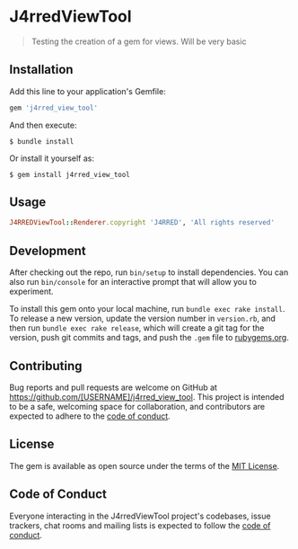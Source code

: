 # J4rredViewTool

> Testing the creation of a gem for views.  Will be very basic

## Installation

Add this line to your application's Gemfile:

```ruby
gem 'j4rred_view_tool'
```

And then execute:

    $ bundle install

Or install it yourself as:

    $ gem install j4rred_view_tool

## Usage

```ruby
J4RREDViewTool::Renderer.copyright 'J4RRED', 'All rights reserved'
```

## Development

After checking out the repo, run `bin/setup` to install dependencies. You can also run `bin/console` for an interactive prompt that will allow you to experiment.

To install this gem onto your local machine, run `bundle exec rake install`. To release a new version, update the version number in `version.rb`, and then run `bundle exec rake release`, which will create a git tag for the version, push git commits and tags, and push the `.gem` file to [rubygems.org](https://rubygems.org).

## Contributing

Bug reports and pull requests are welcome on GitHub at https://github.com/[USERNAME]/j4rred_view_tool. This project is intended to be a safe, welcoming space for collaboration, and contributors are expected to adhere to the [code of conduct](https://github.com/[USERNAME]/j4rred_view_tool/blob/master/CODE_OF_CONDUCT.md).


## License

The gem is available as open source under the terms of the [MIT License](https://opensource.org/licenses/MIT).

## Code of Conduct

Everyone interacting in the J4rredViewTool project's codebases, issue trackers, chat rooms and mailing lists is expected to follow the [code of conduct](https://github.com/[USERNAME]/j4rred_view_tool/blob/master/CODE_OF_CONDUCT.md).
